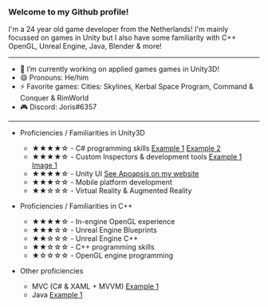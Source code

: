 ### Welcome to my Github profile!
I'm a 24 year old game developer from the Netherlands!
I'm mainly focussed on games in Unity but I also have some familiarity with C++ OpenGL, Unreal Engine, Java, Blender & more!

---

- 🔭 I’m currently working on applied games games in Unity3D!
- 😄 Pronouns: He/him
- ⚡ Favorite games: Cities: Skylines, Kerbal Space Program, Command & Conquer & RimWorld
- 🎮 Discord: Joris#6357

---

- Proficiencies / Familiarities in Unity3D
  - ★★★★☆ - C# programming skills [Example 1](https://github.com/jdderks/HKU_GDV1/blob/master/Assets/Scripts/Managers/InputManager.cs) [Example 2](https://github.com/jdderks/projectContext2/tree/main/Assets/Scripts)
  - ★★★★☆ - Custom Inspectors & development tools [Example 1](https://github.com/jdderks/kernModule2_Tools/blob/main/Assets/Scripts/Quest/Editor/FetchQuestManagerEditor.cs) [Image 1](https://github.com/jdderks/jdderks/blob/main/custom_inspectorexample.png)
  - ★★★★☆ - Unity UI [See Apoapsis on my website](https://jorisderks.com/#simulations)
  - ★★★☆☆ - Mobile platform development 
  - ★★☆☆☆ - Virtual Reality & Augmented Reality

- Proficiencies / Familiarities in C++
  - ★★★★☆ - In-engine OpenGL experience
  - ★★★☆☆ - Unreal Engine Blueprints
  - ★★☆☆☆ - Unreal Engine C++
  - ★★☆☆☆ - C++ programming skills
  - ★☆☆☆☆ - OpenGL engine programming

- Other proficiencies
  - MVC (C# & XAML + MVVM) [Example 1](https://github.com/jdderks/NoiseGeneratorTool)
  - Java [Example 1](https://github.com/jdderks/TextAdventure)
